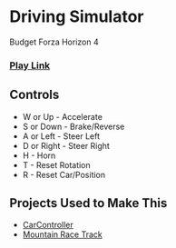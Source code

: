 # Driving Simulator

Budget Forza Horizon 4

### [Play Link](https://waitblock.github.io/driving-simulator)

## Controls

- W or Up - Accelerate
- S or Down - Brake/Reverse
- A or Left - Steer Left
- D or Right - Steer Right
- H - Horn
- T - Reset Rotation
- R - Reset Car/Position

## Projects Used to Make This

- [CarController](https://github.com/GameDevChef/CarController)
- [Mountain Race Track](https://assetstore.unity.com/packages/3d/environments/landscapes/mountain-race-tracks-110408)
